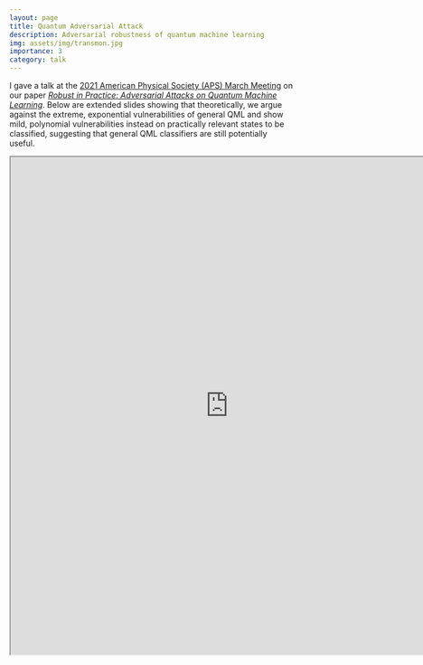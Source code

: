 ```yaml
---
layout: page
title: Quantum Adversarial Attack
description: Adversarial robustness of quantum machine learning
img: assets/img/transmon.jpg
importance: 3
category: talk
---
```


I gave a talk at the <a href="https://meetings.aps.org/Meeting/MAR21/Session/S32.13">2021 American Physical Society (APS) March Meeting</a> on our paper <a href="https://arxiv.org/pdf/2010.08544.pdf">*Robust in Practice: Adversarial Attacks on Quantum Machine Learning*</a>. Below are extended slides showing that theoretically, we argue against the extreme, exponential vulnerabilities of general QML and show mild, polynomial vulnerabilities instead on practically relevant states to be classified, suggesting that general QML classifiers are still potentially useful.

<iframe src="https://drive.google.com/file/d/1MJyDh6tStUL-a47kqqWpFnf_bFC2H6Ro/preview" width="770" height="880" allow="autoplay"></iframe>

